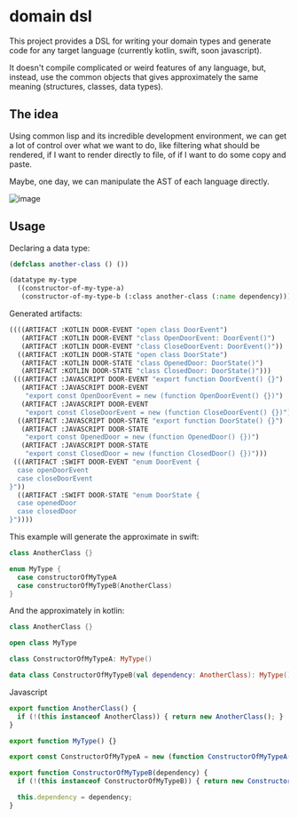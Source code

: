 # domain dsl

This project provides a DSL for writing your domain types
and generate code for any target language (currently kotlin, swift, soon javascript).

It doesn't compile complicated or weird features of any language,
but, instead, use the common objects that gives approximately the same meaning
(structures, classes, data types).

## The idea

Using common lisp and its incredible development environment, we can get a lot of control over
what we want to do, like filtering what should be rendered, if I want to render directly to file,
of if I want to do some copy and paste.

Maybe, one day, we can manipulate the AST of each language directly.

![image](https://github.com/domaindsl/domaindsl/blob/development/extras/stateism.png?raw=true)

## Usage

Declaring a data type:

```lisp
(defclass another-class () ())

(datatype my-type
  ((constructor-of-my-type-a)
   (constructor-of-my-type-b (:class another-class (:name dependency)))))
```

Generated artifacts:

```lisp
((((ARTIFACT :KOTLIN DOOR-EVENT "open class DoorEvent")
   (ARTIFACT :KOTLIN DOOR-EVENT "class OpenDoorEvent: DoorEvent()")
   (ARTIFACT :KOTLIN DOOR-EVENT "class CloseDoorEvent: DoorEvent()"))
  ((ARTIFACT :KOTLIN DOOR-STATE "open class DoorState")
   (ARTIFACT :KOTLIN DOOR-STATE "class OpenedDoor: DoorState()")
   (ARTIFACT :KOTLIN DOOR-STATE "class ClosedDoor: DoorState()")))
 (((ARTIFACT :JAVASCRIPT DOOR-EVENT "export function DoorEvent() {}")
   (ARTIFACT :JAVASCRIPT DOOR-EVENT
    "export const OpenDoorEvent = new (function OpenDoorEvent() {})")
   (ARTIFACT :JAVASCRIPT DOOR-EVENT
    "export const CloseDoorEvent = new (function CloseDoorEvent() {})"))
  ((ARTIFACT :JAVASCRIPT DOOR-STATE "export function DoorState() {}")
   (ARTIFACT :JAVASCRIPT DOOR-STATE
    "export const OpenedDoor = new (function OpenedDoor() {})")
   (ARTIFACT :JAVASCRIPT DOOR-STATE
    "export const ClosedDoor = new (function ClosedDoor() {})")))
 (((ARTIFACT :SWIFT DOOR-EVENT "enum DoorEvent {
  case openDoorEvent
  case closeDoorEvent
}"))
  ((ARTIFACT :SWIFT DOOR-STATE "enum DoorState {
  case openedDoor
  case closedDoor
}"))))
```

This example will generate the approximate in swift:

```swift
class AnotherClass {}

enum MyType {
  case constructorOfMyTypeA
  case constructorOfMyTypeB(AnotherClass)
}
```

And the approximately in kotlin:

```kotlin
class AnotherClass {}

open class MyType

class ConstructorOfMyTypeA: MyType()

data class ConstructorOfMyTypeB(val dependency: AnotherClass): MyType()
```

Javascript

```javascript
export function AnotherClass() {
  if (!(this instanceof AnotherClass)) { return new AnotherClass(); }
}

export function MyType() {}

export const ConstructorOfMyTypeA = new (function ConstructorOfMyTypeA() {})

export function ConstructorOfMyTypeB(dependency) {
  if (!(this instanceof ConstructorOfMyTypeB)) { return new ConstructorOfMyTypeB(dependency); }

  this.dependency = dependency;
}
```
